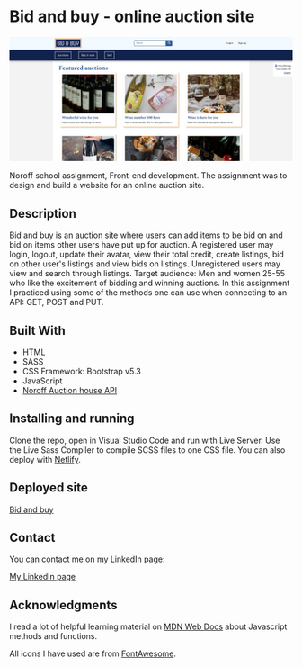 # Bid and buy - online auction site

![image](https://raw.githubusercontent.com/toratapp/teidsvag-portfolio/main/images/bid-and-buy-website-preview.jpg)

Noroff school assignment, Front-end development. The assignment was to design and build a website for an online auction site.


## Description

Bid and buy is an auction site where users can add items to be bid on and bid on items other users have put up for auction. A registered user may login, logout, update their avatar, view their total credit, create listings, bid on other user's listings and view bids on listings. Unregistered users may view and search through listings. Target audience: Men and women 25-55 who like the excitement of bidding and winning auctions. In this assignment I practiced using some of the methods one can use when connecting to an API: GET, POST and PUT.


## Built With

- HTML
- SASS
- CSS Framework: Bootstrap v5.3
- JavaScript
- [Noroff Auction house API](https://docs.noroff.dev/auctionhouse-endpoints/authentication)


## Installing and running

Clone the repo, open in Visual Studio Code and run with Live Server. Use the Live Sass Compiler to compile SCSS files to one CSS file. You can also deploy with [Netlify](https://www.netlify.com/).


## Deployed site

[Bid and buy](https://bid-and-buy.netlify.app)


## Contact

You can contact me on my LinkedIn page:

[My LinkedIn page](https://www.linkedin.com/in/toraoeidsvag)


## Acknowledgments

I read a lot of helpful learning material on [MDN Web Docs](https://developer.mozilla.org/en-US/) about Javascript methods and functions.

All icons I have used are from [FontAwesome](https://fontawesome.com).
